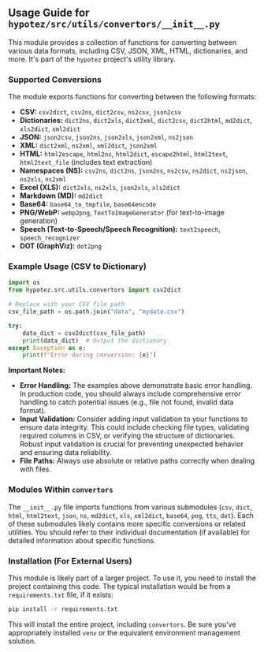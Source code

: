 ## Usage Guide for `hypotez/src/utils/convertors/__init__.py`

This module provides a collection of functions for converting between various data formats, including CSV, JSON, XML, HTML, dictionaries, and more.  It's part of the `hypotez` project's utility library.


### Supported Conversions

The module exports functions for converting between the following formats:

* **CSV:** `csv2dict`, `csv2ns`, `dict2csv`, `ns2csv`, `json2csv`
* **Dictionaries:** `dict2ns`, `dict2xls`, `dict2xml`, `dict2csv`, `dict2html`, `md2dict`, `xls2dict`, `xml2dict`
* **JSON:** `json2csv`, `json2ns`, `json2xls`, `json2xml`, `ns2json`
* **XML:** `dict2xml`, `ns2xml`, `xml2dict`, `json2xml`
* **HTML:** `html2escape`, `html2ns`, `html2dict`, `escape2html`, `html2text`, `html2text_file`  (includes text extraction)
* **Namespaces (NS):**  `csv2ns`, `dict2ns`, `json2ns`, `ns2csv`, `ns2dict`, `ns2json`, `ns2xls`, `ns2xml`
* **Excel (XLS):** `dict2xls`, `ns2xls`, `json2xls`, `xls2dict`
* **Markdown (MD):** `md2dict`
* **Base64:** `base64_to_tmpfile`, `base64encode`
* **PNG/WebP:** `webp2png`, `TextToImageGenerator` (for text-to-image generation)
* **Speech (Text-to-Speech/Speech Recognition):** `text2speech`, `speech_recognizer`
* **DOT (GraphViz):** `dot2png`


### Example Usage (CSV to Dictionary)

```python
import os
from hypotez.src.utils.convertors import csv2dict

# Replace with your CSV file path
csv_file_path = os.path.join("data", "mydata.csv")

try:
    data_dict = csv2dict(csv_file_path)
    print(data_dict)  # Output the dictionary
except Exception as e:
    print(f"Error during conversion: {e}")
```

**Important Notes:**


* **Error Handling:**  The examples above demonstrate basic error handling.  In production code, you should always include comprehensive error handling to catch potential issues (e.g., file not found, invalid data format).
* **Input Validation:**  Consider adding input validation to your functions to ensure data integrity.  This could include checking file types, validating required columns in CSV, or verifying the structure of dictionaries.  Robust input validation is crucial for preventing unexpected behavior and ensuring data reliability.
* **File Paths:**  Always use absolute or relative paths correctly when dealing with files.


### Modules Within `convertors`

The `__init__.py` file imports functions from various submodules (`csv`, `dict`, `html`, `html2text`, `json`, `ns`, `md2dict`, `xls`, `xml2dict`, `base64`, `png`, `tts`, `dot`). Each of these submodules likely contains more specific conversions or related utilities.  You should refer to their individual documentation (if available) for detailed information about specific functions.

### Installation (For External Users)

This module is likely part of a larger project. To use it, you need to install the project containing this code.  The typical installation would be from a `requirements.txt` file, if it exists:

```bash
pip install -r requirements.txt
```

This will install the entire project, including `convertors`.  Be sure you've appropriately installed `venv` or the equivalent environment management solution.